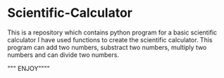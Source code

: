 # Scientific-Calculator
This is a repository which contains python program for a basic scientific calculator
I have used functions to create the scientific calculator.
This program can add two numbers, substract two numbers, multiply two numbers and can divide two numbers.

""" ENJOY""""

